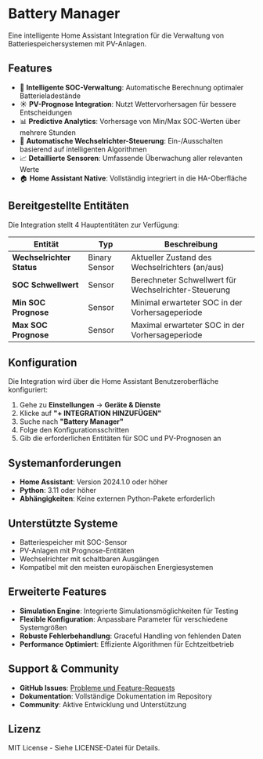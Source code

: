 # Battery Manager

Eine intelligente Home Assistant Integration für die Verwaltung von Batteriespeichersystemen mit PV-Anlagen.

## Features

- 🔋 **Intelligente SOC-Verwaltung**: Automatische Berechnung optimaler Batterieladestände
- ☀️ **PV-Prognose Integration**: Nutzt Wettervorhersagen für bessere Entscheidungen
- 📊 **Predictive Analytics**: Vorhersage von Min/Max SOC-Werten über mehrere Stunden
- 🔄 **Automatische Wechselrichter-Steuerung**: Ein-/Ausschalten basierend auf intelligenten Algorithmen
- 📈 **Detaillierte Sensoren**: Umfassende Überwachung aller relevanten Werte
- 🏠 **Home Assistant Native**: Vollständig integriert in die HA-Oberfläche

## Bereitgestellte Entitäten

Die Integration stellt 4 Hauptentitäten zur Verfügung:

| Entität | Typ | Beschreibung |
|---------|-----|--------------|
| **Wechselrichter Status** | Binary Sensor | Aktueller Zustand des Wechselrichters (an/aus) |
| **SOC Schwellwert** | Sensor | Berechneter Schwellwert für Wechselrichter-Steuerung |
| **Min SOC Prognose** | Sensor | Minimal erwarteter SOC in der Vorhersageperiode |
| **Max SOC Prognose** | Sensor | Maximal erwarteter SOC in der Vorhersageperiode |

## Konfiguration

Die Integration wird über die Home Assistant Benutzeroberfläche konfiguriert:

1. Gehe zu **Einstellungen** → **Geräte & Dienste**
2. Klicke auf **"+ INTEGRATION HINZUFÜGEN"**
3. Suche nach **"Battery Manager"**
4. Folge den Konfigurationsschritten
5. Gib die erforderlichen Entitäten für SOC und PV-Prognosen an

## Systemanforderungen

- **Home Assistant**: Version 2024.1.0 oder höher
- **Python**: 3.11 oder höher
- **Abhängigkeiten**: Keine externen Python-Pakete erforderlich

## Unterstützte Systeme

- Batteriespeicher mit SOC-Sensor
- PV-Anlagen mit Prognose-Entitäten
- Wechselrichter mit schaltbaren Ausgängen
- Kompatibel mit den meisten europäischen Energiesystemen

## Erweiterte Features

- **Simulation Engine**: Integrierte Simulationsmöglichkeiten für Testing
- **Flexible Konfiguration**: Anpassbare Parameter für verschiedene Systemgrößen
- **Robuste Fehlerbehandlung**: Graceful Handling von fehlenden Daten
- **Performance Optimiert**: Effiziente Algorithmen für Echtzeitbetrieb

## Support & Community

- **GitHub Issues**: [Probleme und Feature-Requests](https://github.com/YOUR_USERNAME/battery-manager-ha/issues)
- **Dokumentation**: Vollständige Dokumentation im Repository
- **Community**: Aktive Entwicklung und Unterstützung

## Lizenz

MIT License - Siehe LICENSE-Datei für Details.
